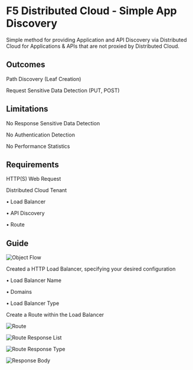 # F5 Distributed Cloud - Simple App Discovery

Simple method for providing Application and API Discovery via Distributed Cloud for Applications & APIs that are not proxied by Distributed Cloud.

## Outcomes

Path Discovery (Leaf Creation)

Request Sensitive Data Detection (PUT, POST)

## Limitations

No Response Sensitive Data Detection

No Authentication Detection

No Performance Statistics

## Requirements

HTTP(S) Web Request

Distributed Cloud Tenant

•	Load Balancer

•	API Discovery

•	Route

## Guide

![Object Flow](https://github.com/stockerts/f5xc-app-discovery/static/object_flow.jpg?raw=true)

Created a HTTP Load Balancer, specifying your desired configuration

•	Load Balancer Name

•	Domains

•	Load Balancer Type

Create a Route within the Load Balancer

![Route](https://github.com/stockerts/f5xc-app-discovery/blob/main/static/route.jpg?raw=true)

![Route Response List](hhttps://github.com/stockerts/f5xc-app-discovery/blob/main/static/route_response.jpg?raw=true)

![Route Response Type](https://github.com/stockerts/f5xc-app-discovery/blob/main/static/route_type_response.jpg?raw=true)

![Response Body](https://github.com/stockerts/f5xc-app-discovery/blob/main/static/response_body.jpg?raw=true)
